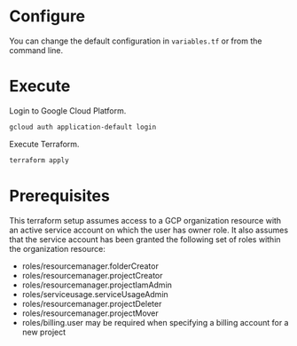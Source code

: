 # Configure

You can change the default configuration in `variables.tf` or from the command line.

# Execute

Login to Google Cloud Platform.

```bash
gcloud auth application-default login
```

Execute Terraform.

```bash
terraform apply
```

# Prerequisites

This terraform setup assumes access to a GCP organization resource with an active service account on which the user has owner role. It also assumes that the service account has been granted the following set of roles within the organization resource:
- roles/resourcemanager.folderCreator
- roles/resourcemanager.projectCreator
- roles/resourcemanager.projectIamAdmin
- roles/serviceusage.serviceUsageAdmin
- roles/resourcemanager.projectDeleter
- roles/resourcemanager.projectMover
- roles/billing.user may be required when specifying a billing account for a new project
